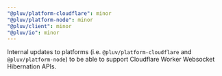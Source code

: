 ```yaml
---
"@pluv/platform-cloudflare": minor
"@pluv/platform-node": minor
"@pluv/client": minor
"@pluv/io": minor
---
```


Internal updates to platforms (i.e. `@pluv/platform-cloudflare` and `@pluv/platform-node`) to be able to support Cloudflare Worker Websocket Hibernation APIs.
